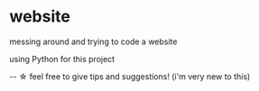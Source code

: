 # website
messing around and trying to code a website

using Python for this project

-- ☆ feel free to give tips and suggestions! (i'm very new to this)
